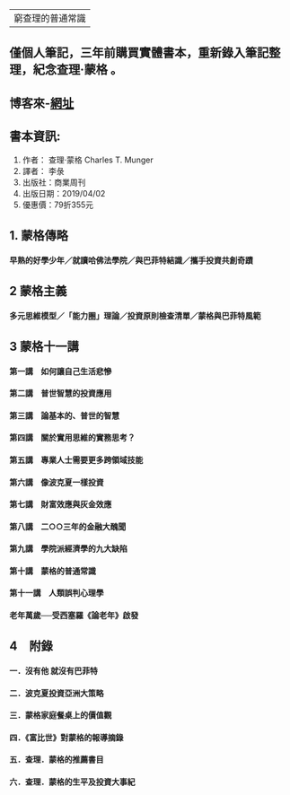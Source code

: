 <table>
    <tr>
        <td>窮查理的普通常識</td>
    </tr>
</table>

## 僅個人筆記，三年前購買實體書本，重新錄入筆記整理，紀念查理‧蒙格 。
## 博客來-[網址](https://www.books.com.tw/products/0010817729?sloc=main)
## 書本資訊:
1. 作者： 查理‧蒙格   Charles T. Munger
2. 譯者： 李彔
3. 出版社：商業周刊  
4. 出版日期：2019/04/02
5. 優惠價：79折355元


## 1. 蒙格傳略
#### 早熟的好學少年／就讀哈佛法學院／與巴菲特結識／攜手投資共創奇蹟

## 2  蒙格主義
#### 多元思維模型／「能力圈」理論／投資原則檢查清單／蒙格與巴菲特風範

## 3  蒙格十一講
#### 第一講　如何讓自己生活悲慘
#### 第二講　普世智慧的投資應用
#### 第三講　論基本的、普世的智慧
#### 第四講　關於實用思維的實務思考？
#### 第五講　專業人士需要更多跨領域技能
#### 第六講　像波克夏一樣投資
#### 第七講　財富效應與灰金效應
#### 第八講　二○○三年的金融大醜聞
#### 第九講　學院派經濟學的九大缺陷
#### 第十講　蒙格的普通常識
#### 第十一講　人類誤判心理學
#### 老年萬歲──受西塞羅《論老年》啟發

## 4　附錄
#### 一．沒有他 就沒有巴菲特
#### 二．波克夏投資亞洲大策略
#### 三．蒙格家庭餐桌上的價值觀
#### 四．《富比世》對蒙格的報導摘錄
#### 五．查理．蒙格的推薦書目
#### 六．查理．蒙格的生平及投資大事紀
